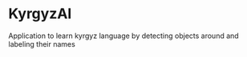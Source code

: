 # KyrgyzAI
Application to learn kyrgyz language by detecting objects around and labeling their names
